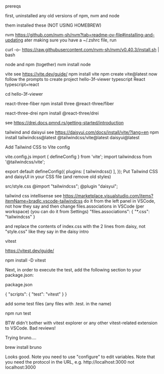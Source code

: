 
prereqs

first,
uninstalled any old versions of npm, nvm and node

them installed these (NOT USING HOMEBREW)

nvm 
https://github.com/nvm-sh/nvm?tab=readme-ov-file#installing-and-updating
ater making sure you have a ~/.zshrc file, run

curl -o- https://raw.githubusercontent.com/nvm-sh/nvm/v0.40.3/install.sh | bash


node and npm (together)
nvm install node

vite
see https://vite.dev/guide/
npm install vite
npm create vite@latest
    now follow the prompts to create project hello-3f-viewer
    typescript
    React
    typescript+react

cd hello-3f-viewer

react-three-fiber
npm install three @react-three/fiber    

react-three-drei
npm install @react-three/drei

see https://drei.docs.pmnd.rs/getting-started/introduction

tailwind and daisyui
see https://daisyui.com/docs/install/vite/?lang=en
npm install tailwindcss@latest @tailwindcss/vite@latest daisyui@latest


Add Tailwind CSS to Vite config

vite.config.js
import { defineConfig } from 'vite';
import tailwindcss from '@tailwindcss/vite';

export default defineConfig({
  plugins: [
    tailwindcss()
  ],
});
Put Tailwind CSS and daisyUI in your CSS file (and remove old styles)

src/style.css
@import "tailwindcss";
@plugin "daisyui";


tailwind css intellisense 
see https://marketplace.visualstudio.com/items?itemName=bradlc.vscode-tailwindcss
do it from the left panel in VSCode, not how they say
and then change files.associations in VSCode (per workspace) (you can do it from Settings)
"files.associations": {
  "*.css": "tailwindcss"
}


and replace the contents of index.css with the 2 lines from daisy, not "style.css" like they say in the daisy intro

vitest

https://vitest.dev/guide/

npm install -D vitest

Next, in order to execute the test, add the following section to your package.json:

package.json

{
  "scripts": {
    "test": "vitest"
  }
}

add some test files (any files with .test. in the name)

npm run test

BTW didn't bother with vitest explorer or any other vitest-related extension to VSCode. Bad reviews!

Trying bruno....

brew install bruno

Looks good. Note you need to use "configure" to edit variables. Note that you need the protocol in the URL, e.g. http://localhost:3000 not localhost:3000














